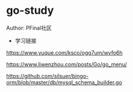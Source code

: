 # go-study

Author: PFinal社区

- 学习链接

https://www.yuque.com/ksco/ogg7um/wvfo6h

https://www.liwenzhou.com/posts/Go/go_menu/ 

https://github.com/silsuer/bingo-orm/blob/master/db/mysql_schema_builder.go
